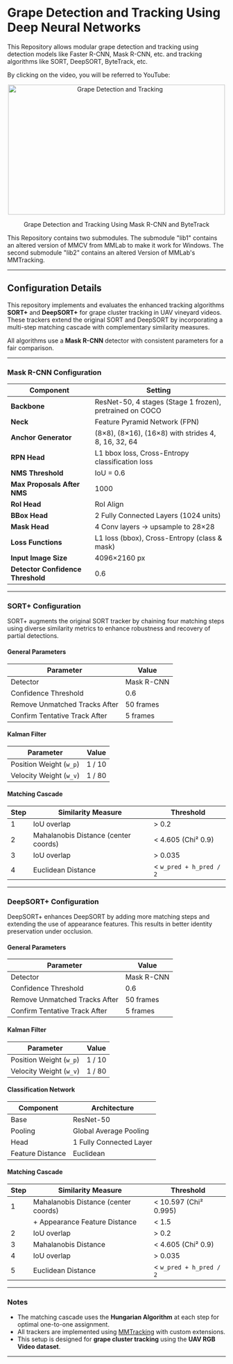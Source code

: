 # Grape Detection and Tracking Using Deep Neural Networks
This Repository allows modular grape detection and tracking using detection models like Faster R-CNN, Mask R-CNN, etc. and tracking algorithms like SORT, DeepSORT, ByteTrack, etc. 

By clicking on the video, you will be referred to YouTube:
<div align="center">
  <a href="https://www.youtube.com/watch?v=QXpD1_R7mbo" target="_blank">
    <img src="https://img.youtube.com/vi/QXpD1_R7mbo/0.jpg" alt="Grape Detection and Tracking" width="500" height="300">
  </a>
  
  Grape Detection and Tracking Using Mask R-CNN and ByteTrack
</div>


This Repository contains two submodules. The submodule "lib1" contains an altered version of MMCV from MMLab to make it work for Windows. The second submodule "lib2" contains an altered Version of MMLab's MMTracking.

---

## Configuration Details

This repository implements and evaluates the enhanced tracking algorithms **SORT+** and **DeepSORT+** for grape cluster tracking in UAV vineyard videos. These trackers extend the original SORT and DeepSORT by incorporating a multi-step matching cascade with complementary similarity measures.

All algorithms use a **Mask R-CNN** detector with consistent parameters for a fair comparison.

---

### Mask R-CNN Configuration

| Component | Setting |
|----------|---------|
| **Backbone** | ResNet-50, 4 stages (Stage 1 frozen), pretrained on COCO |
| **Neck** | Feature Pyramid Network (FPN) |
| **Anchor Generator** | (8×8), (8×16), (16×8) with strides 4, 8, 16, 32, 64 |
| **RPN Head** | L1 bbox loss, Cross-Entropy classification loss |
| **NMS Threshold** | IoU = 0.6 |
| **Max Proposals After NMS** | 1000 |
| **RoI Head** | RoI Align |
| **BBox Head** | 2 Fully Connected Layers (1024 units) |
| **Mask Head** | 4 Conv layers → upsample to 28×28 |
| **Loss Functions** | L1 loss (bbox), Cross-Entropy (class & mask) |
| **Input Image Size** | 4096×2160 px |
| **Detector Confidence Threshold** | 0.6 |

---

### SORT+ Configuration

SORT+ augments the original SORT tracker by chaining four matching steps using diverse similarity metrics to enhance robustness and recovery of partial detections.

#### General Parameters

| Parameter | Value |
|----------|-------|
| Detector | Mask R-CNN |
| Confidence Threshold | 0.6 |
| Remove Unmatched Tracks After | 50 frames |
| Confirm Tentative Track After | 5 frames |

#### Kalman Filter

| Parameter | Value |
|----------|-------|
| Position Weight (`w_p`) | 1 / 10 |
| Velocity Weight (`w_v`) | 1 / 80 |

#### Matching Cascade

| Step | Similarity Measure | Threshold |
|------|--------------------|-----------|
| 1 | IoU overlap | > 0.2 |
| 2 | Mahalanobis Distance (center coords) | < 4.605 (Chi² 0.9) |
| 3 | IoU overlap | > 0.035 |
| 4 | Euclidean Distance | < `w_pred + h_pred / 2` |

---

### DeepSORT+ Configuration

DeepSORT+ enhances DeepSORT by adding more matching steps and extending the use of appearance features. This results in better identity preservation under occlusion.

#### General Parameters

| Parameter | Value |
|----------|-------|
| Detector | Mask R-CNN |
| Confidence Threshold | 0.6 |
| Remove Unmatched Tracks After | 50 frames |
| Confirm Tentative Track After | 5 frames |

#### Kalman Filter

| Parameter | Value |
|----------|-------|
| Position Weight (`w_p`) | 1 / 10 |
| Velocity Weight (`w_v`) | 1 / 80 |

#### Classification Network

| Component | Architecture |
|----------|--------------|
| Base | ResNet-50 |
| Pooling | Global Average Pooling |
| Head | 1 Fully Connected Layer |
| Feature Distance | Euclidean |

#### Matching Cascade

| Step | Similarity Measure | Threshold |
|------|--------------------|-----------|
| 1 | Mahalanobis Distance (center coords) | < 10.597 (Chi² 0.995) |
|   | + Appearance Feature Distance | < 1.5 |
| 2 | IoU overlap | > 0.2 |
| 3 | Mahalanobis Distance | < 4.605 (Chi² 0.9) |
| 4 | IoU overlap | > 0.035 |
| 5 | Euclidean Distance | < `w_pred + h_pred / 2` |

---

### Notes

- The matching cascade uses the **Hungarian Algorithm** at each step for optimal one-to-one assignment.
- All trackers are implemented using [MMTracking](https://github.com/open-mmlab/mmtracking) with custom extensions.
- This setup is designed for **grape cluster tracking** using the **UAV RGB Video dataset**.

---
